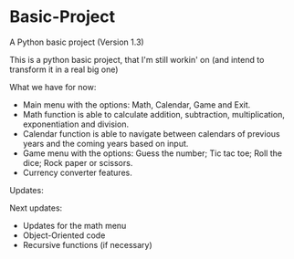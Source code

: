 # Basic-Project
A Python basic project (Version 1.3)

This is a python basic project, that I'm still workin' on (and intend to transform it in a real big one)

What we have for now:
- Main menu with the options: Math, Calendar, Game and Exit.
- Math function is able to calculate addition, subtraction, multiplication, exponentiation and division.
- Calendar function is able to navigate between calendars of previous years and the coming years based on input.
- Game menu with the options: Guess the number; Tic tac toe; Roll the dice; Rock paper or scissors.
- Currency converter features.

Updates:

Next updates:
- Updates for the math menu
- Object-Oriented code
- Recursive functions (if necessary)

